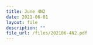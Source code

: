 ```yaml
---
title: June 4N2
date: 2021-06-01
layout: file
description: ""
file_url: /files/202106-4N2.pdf
---
```

